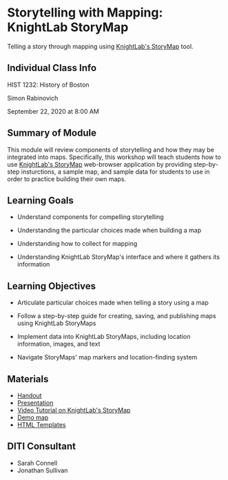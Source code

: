 <h1>Storytelling with Mapping: KnightLab StoryMap</h1>

Telling a story through mapping using [KnightLab's StoryMap](http://storymap.knightlab.com/) tool.

<h2>Individual Class Info</h2>

HIST 1232: History of Boston

Simon Rabinovich

September 22, 2020 at 8:00 AM

<h2>Summary of Module</h2>

This module will review components of storytelling and how they may be integrated into maps. Specifically, this workshop will teach students how to use [KnightLab's StoryMap](http://storymap.knightlab.com/) web-browser application by providing step-by-step insturctions, a sample map, and sample data for students to use in order to practice building their own maps. 

<h2>Learning Goals</h2>

* Understand components for compelling storytelling

* Understanding the particular choices made when building a map

* Understanding how to collect for mapping

* Understanding KnightLab StoryMap's interface and where it gathers its information

<h2>Learning Objectives</h2>

* Articulate particular choices made when telling a story using a map

* Follow a step-by-step guide for creating, saving, and publishing maps using KnightLab StoryMaps

* Implement data into KnightLab StoryMaps, including location information, images, and text
* Navigate StoryMaps' map markers and location-finding system

<h2>Materials</h2>

* [Handout](https://github.com/NULabNortheastern/digitalassignmentshowcase/blob/master/mapping/history_of_boston-fall2020-rabinovitch/Handout.pdf)
* [Presentation](https://github.com/NULabNortheastern/digitalassignmentshowcase/blob/master/mapping/history_of_boston-fall2020-rabinovitch/Slides.pdf)
* [Video Tutorial on KnightLab's StoryMap](https://www.youtube.com/watch?v=X33ud7RYZFg&feature=youtu.be)
* [Demo map](https://uploads.knightlab.com/storymapjs/f56b67af620a9d6f7705bfd2a2e5f61b/demo-history-of-boston/index.html)
* [HTML Templates](https://github.com/NULabNortheastern/digitalassignmentshowcase/blob/master/mapping/history_of_boston-fall2020-rabinovitch/HTML_Templates.txt)




<h2>DITI Consultant</h2>

* Sarah Connell
* Jonathan Sullivan

